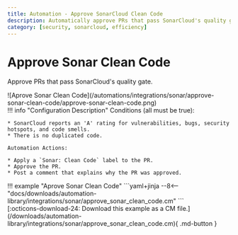 ```yaml
---
title: Automation - Approve SonarCloud Clean Code
description: Automatically approve PRs that pass SonarCloud's quality gate.
category: [security, sonarcloud, efficiency]
---
```

# Approve Sonar Clean Code

Approve PRs that pass SonarCloud's quality gate.

<div class="automationImage" style="align:right" markdown="1">
![Aprove Sonar Clean Code](/automations/integrations/sonar/approve-sonar-clean-code/approve-sonar-clean-code.png)
</div>
<div class="automationDescription" markdown="1">
!!! info "Configuration Description"
    Conditions (all must be true):

    * SonarCloud reports an 'A' rating for vulnerabilities, bugs, security hotspots, and code smells.
    * There is no duplicated code.

    Automation Actions:

    * Apply a `Sonar: Clean Code` label to the PR.
    * Approve the PR.
    * Post a comment that explains why the PR was approved.
</div>
<div class="automationExample" markdown="1">
!!! example "Aprove Sonar Clean Code"
    ```yaml+jinja
    --8<-- "docs/downloads/automation-library/integrations/sonar/approve_sonar_clean_code.cm"
    ```
    <div class="result" markdown>
      <span>
      [:octicons-download-24: Download this example as a CM file.](/downloads/automation-library/integrations/sonar/approve_sonar_clean_code.cm){ .md-button }
      </span>
    </div>
</div>
